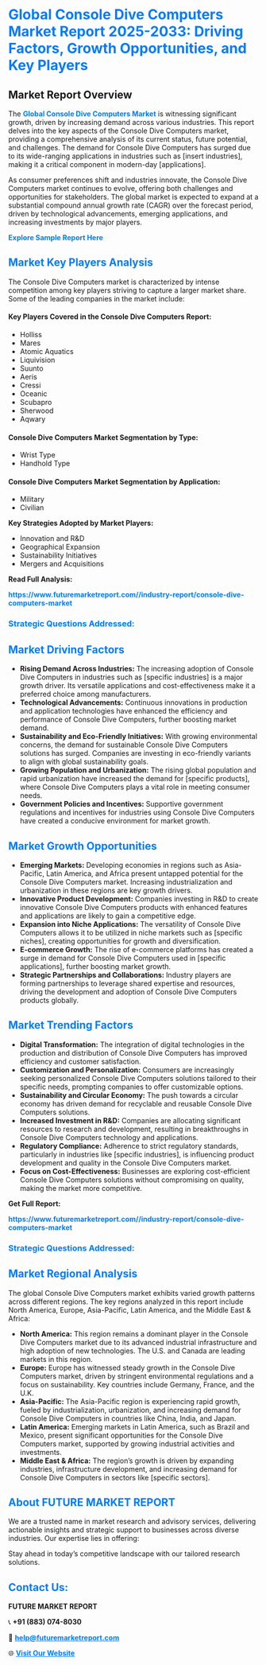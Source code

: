 <h1 style="color: #007BFF;">Global Console Dive Computers Market Report 2025-2033: Driving Factors, Growth Opportunities, and Key Players</h1>

<section id="overview">
<h2>Market Report Overview</h2>
<p>The <a href="https://www.futuremarketreport.com//industry-report/console-dive-computers-market" style="color: #007BFF; text-decoration: none;"><strong>Global Console Dive Computers Market</strong></a> is witnessing significant growth, driven by increasing demand across various industries. This report delves into the key aspects of the Console Dive Computers market, providing a comprehensive analysis of its current status, future potential, and challenges. The demand for Console Dive Computers has surged due to its wide-ranging applications in industries such as [insert industries], making it a critical component in modern-day [applications].</p>
<p>As consumer preferences shift and industries innovate, the Console Dive Computers market continues to evolve, offering both challenges and opportunities for stakeholders. The global market is expected to expand at a substantial compound annual growth rate (CAGR) over the forecast period, driven by technological advancements, emerging applications, and increasing investments by major players.</p>
</section>

<section id="overview">
<p><a href="https://www.futuremarketreport.com//request-sample/reportId=81491" style="color: #007BFF; text-decoration: none;"><strong>Explore Sample Report Here</strong></a></p>
</section>

<section id="key-players">
<h2 style="color: #007BFF;">Market Key Players Analysis</h2>
<p>The Console Dive Computers market is characterized by intense competition among key players striving to capture a larger market share. Some of the leading companies in the market include:</p>
<h4>Key Players Covered in the Console Dive Computers Report:</h4>
<ul><li>Holliss</li><li>Mares</li><li>Atomic Aquatics</li><li>Liquivision</li><li>Suunto</li><li>Aeris</li><li>Cressi</li><li>Oceanic</li><li>Scubapro</li><li>Sherwood</li><li>Aqwary</li></ul>
<h4>Console Dive Computers Market Segmentation by Type:</h4>
<ul><li>Wrist Type</li><li>Handhold Type</li></ul>

<h4>Console Dive Computers Market Segmentation by Application:</h4>
<ul><li>Military</li><li>Civilian</li></ul>
<p><strong>Key Strategies Adopted by Market Players:</strong></p>
<ul>
<li>Innovation and R&D</li>
<li>Geographical Expansion</li>
<li>Sustainability Initiatives</li>
<li>Mergers and Acquisitions</li>
</ul>
</section>

<section>
<p><strong>Read Full Analysis: </strong></p><a href="https://www.futuremarketreport.com//industry-report/console-dive-computers-market" style="color: #007BFF; text-decoration: none;"><strong>https://www.futuremarketreport.com//industry-report/console-dive-computers-market</strong></a>
<h3 style="color: #007BFF;">Strategic Questions Addressed:</h3>
</section>

<section id="driving-factors">
<h2 style="color: #007BFF;">Market Driving Factors</h2>
<ul>
<li><strong>Rising Demand Across Industries:</strong> The increasing adoption of Console Dive Computers in industries such as [specific industries] is a major growth driver. Its versatile applications and cost-effectiveness make it a preferred choice among manufacturers.</li>
<li><strong>Technological Advancements:</strong> Continuous innovations in production and application technologies have enhanced the efficiency and performance of Console Dive Computers, further boosting market demand.</li>
<li><strong>Sustainability and Eco-Friendly Initiatives:</strong> With growing environmental concerns, the demand for sustainable Console Dive Computers solutions has surged. Companies are investing in eco-friendly variants to align with global sustainability goals.</li>
<li><strong>Growing Population and Urbanization:</strong> The rising global population and rapid urbanization have increased the demand for [specific products], where Console Dive Computers plays a vital role in meeting consumer needs.</li>
<li><strong>Government Policies and Incentives:</strong> Supportive government regulations and incentives for industries using Console Dive Computers have created a conducive environment for market growth.</li>
</ul>
</section>

<section id="growth-opportunities">
<h2 style="color: #007BFF;">Market Growth Opportunities</h2>
<ul>
<li><strong>Emerging Markets:</strong> Developing economies in regions such as Asia-Pacific, Latin America, and Africa present untapped potential for the Console Dive Computers market. Increasing industrialization and urbanization in these regions are key growth drivers.</li>
<li><strong>Innovative Product Development:</strong> Companies investing in R&D to create innovative Console Dive Computers products with enhanced features and applications are likely to gain a competitive edge.</li>
<li><strong>Expansion into Niche Applications:</strong> The versatility of Console Dive Computers allows it to be utilized in niche markets such as [specific niches], creating opportunities for growth and diversification.</li>
<li><strong>E-commerce Growth:</strong> The rise of e-commerce platforms has created a surge in demand for Console Dive Computers used in [specific applications], further boosting market growth.</li>
<li><strong>Strategic Partnerships and Collaborations:</strong> Industry players are forming partnerships to leverage shared expertise and resources, driving the development and adoption of Console Dive Computers products globally.</li>
</ul>
</section>

<section id="trending-factors">
<h2 style="color: #007BFF;">Market Trending Factors</h2>
<ul>
<li><strong>Digital Transformation:</strong> The integration of digital technologies in the production and distribution of Console Dive Computers has improved efficiency and customer satisfaction.</li>
<li><strong>Customization and Personalization:</strong> Consumers are increasingly seeking personalized Console Dive Computers solutions tailored to their specific needs, prompting companies to offer customizable options.</li>
<li><strong>Sustainability and Circular Economy:</strong> The push towards a circular economy has driven demand for recyclable and reusable Console Dive Computers solutions.</li>
<li><strong>Increased Investment in R&D:</strong> Companies are allocating significant resources to research and development, resulting in breakthroughs in Console Dive Computers technology and applications.</li>
<li><strong>Regulatory Compliance:</strong> Adherence to strict regulatory standards, particularly in industries like [specific industries], is influencing product development and quality in the Console Dive Computers market.</li>
<li><strong>Focus on Cost-Effectiveness:</strong> Businesses are exploring cost-efficient Console Dive Computers solutions without compromising on quality, making the market more competitive.</li>
</ul>
</section>

<section>
<p><strong>Get Full Report: </strong></p><a href="https://www.futuremarketreport.com//industry-report/console-dive-computers-market" style="color: #007BFF; text-decoration: none;"><strong>https://www.futuremarketreport.com//industry-report/console-dive-computers-market</strong></a>
<h3 style="color: #007BFF;">Strategic Questions Addressed:</h3>
</section>


<section id="regional-analysis">
<h2 style="color: #007BFF;">Market Regional Analysis</h2>
<p>The global Console Dive Computers market exhibits varied growth patterns across different regions. The key regions analyzed in this report include North America, Europe, Asia-Pacific, Latin America, and the Middle East & Africa:</p>
<ul>
<li><strong>North America:</strong> This region remains a dominant player in the Console Dive Computers market due to its advanced industrial infrastructure and high adoption of new technologies. The U.S. and Canada are leading markets in this region.</li>
<li><strong>Europe:</strong> Europe has witnessed steady growth in the Console Dive Computers market, driven by stringent environmental regulations and a focus on sustainability. Key countries include Germany, France, and the U.K.</li>
<li><strong>Asia-Pacific:</strong> The Asia-Pacific region is experiencing rapid growth, fueled by industrialization, urbanization, and increasing demand for Console Dive Computers in countries like China, India, and Japan.</li>
<li><strong>Latin America:</strong> Emerging markets in Latin America, such as Brazil and Mexico, present significant opportunities for the Console Dive Computers market, supported by growing industrial activities and investments.</li>
<li><strong>Middle East & Africa:</strong> The region’s growth is driven by expanding industries, infrastructure development, and increasing demand for Console Dive Computers in sectors like [specific sectors].</li>
</ul>
</section>

<footer>
<h2 style="color: #007BFF;">About FUTURE MARKET REPORT</h2>
<p>We are a trusted name in market research and advisory services, delivering actionable insights and strategic support to businesses across diverse industries. Our expertise lies in offering:</p>

<p>Stay ahead in today’s competitive landscape with our tailored research solutions.</p>

<h2 style="color: #007BFF;">Contact Us:</h2>
<p><strong>FUTURE MARKET REPORT</strong></p>
<p>📞 <strong>+91 (883) 074-8030</strong></p>
<p>📧 <strong><a href="mailto:help@futuremarketreport.com" style="color: #007BFF;">help@futuremarketreport.com</a></strong></p>
<p>🌐 <strong><a href="https://www.futuremarketreport.com/" style="color: #007BFF;">Visit Our Website</a></strong></p>
</footer>